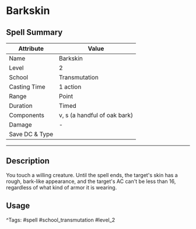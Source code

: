 # Barkskin

## Spell Summary

| Attribute        | Value                  |
|------------------|------------------------|
| Name             | Barkskin                 |
| Level            | 2                |
| School           | Transmutation          |
| Casting Time     | 1 action              |
| Range            | Point            |
| Duration         | Timed             |
| Components       | v, s (a handful of oak bark)             |
| Damage           | -               |
| Save DC & Type   |              |

---

## Description

You touch a willing creature. Until the spell ends, the target's skin has a rough, bark-like appearance, and the target's AC can't be less than 16, regardless of what kind of armor it is wearing.

## Usage


^Tags: #spell #school_transmutation #level_2